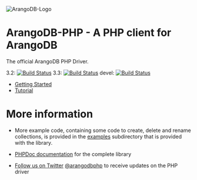 ![ArangoDB-Logo](https://docs.arangodb.com/assets/arangodb_logo_2016_inverted.png)

# ArangoDB-PHP - A PHP client for ArangoDB
The official ArangoDB PHP Driver.

3.2: [![Build Status](https://travis-ci.org/arangodb/arangodb-php.png?branch=3.2)](https://travis-ci.org/arangodb/arangodb-php)
3.3: [![Build Status](https://travis-ci.org/arangodb/arangodb-php.png?branch=3.3)](https://travis-ci.org/arangodb/arangodb-php)
devel: [![Build Status](https://travis-ci.org/arangodb/arangodb-php.png?branch=devel)](https://travis-ci.org/arangodb/arangodb-php)

- [Getting Started](docs/Drivers/PHP/GettingStarted/README.md)
- [Tutorial](docs/Drivers/PHP/Tutorial/README.md)

# More information

* More example code, containing some code to create, delete and rename collections, is provided in the [examples](examples) subdirectory that is provided with the library.

* [PHPDoc documentation](http://arangodb.github.io/arangodb-php/) for the complete library


* [Follow us on Twitter](https://twitter.com/arangodbphp) [@arangodbphp](https://twitter.com/arangodbphp) to receive updates on the PHP driver
